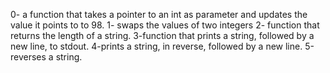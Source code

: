 0- a function that takes a pointer to an int as parameter and
updates the value it points to to 98.
1- swaps the values of two integers
2-  function that returns the length of a string.
3-function that prints a string, followed by a new line, to stdout.
4-prints a string, in reverse, followed by a new line.
5-reverses a string.